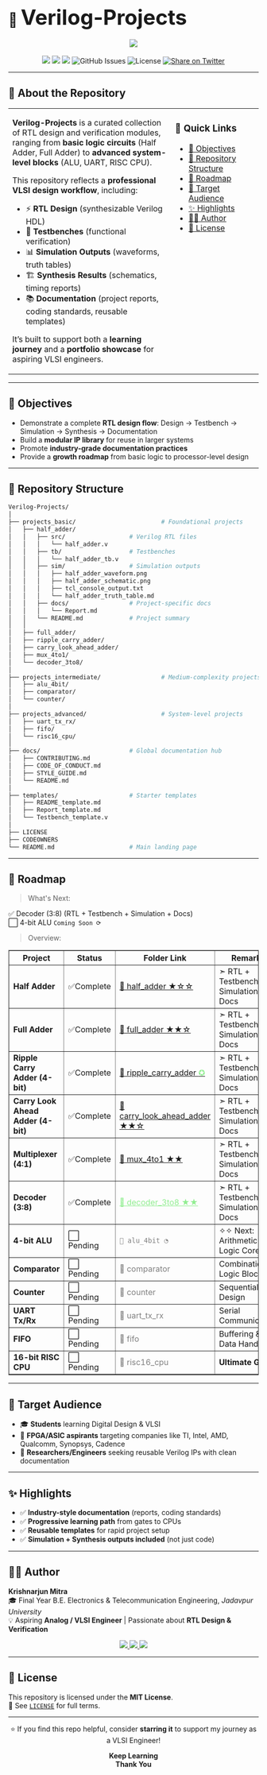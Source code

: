 # 📂 <span style="font-size:1.5em;">Verilog-Projects</span>

<p align="center">
  <img src="https://img.shields.io/badge/VLSI%20Design-Verilog%20Projects-blueviolet?style=for-the-badge&logo=verilog"/>
  <br><br>
  <img src="https://img.shields.io/badge/License-MIT-green?style=flat-square"/>
  <img src="https://img.shields.io/github/stars/Krishnarjunmitra/Verilog-Projects?style=social"/>
  <img src="https://img.shields.io/github/forks/Krishnarjunmitra/Verilog-Projects?style=social"/>
  <img src="https://img.shields.io/github/issues/Krishnarjunmitra/Verilog-Projects?style=flat-square" alt="GitHub Issues"/>
  <img src="https://img.shields.io/github/license/Krishnarjunmitra/Verilog-Projects?style=flat-square" alt="License"/>
  <a href="https://twitter.com/intent/tweet?text=Add%20dynamically%20generated%20GitHub%20Trophy%20on%20your%20readme%0D%0A&url=https%3A%2F%2Fgithub.com%2FKrishnarjunmitra%2FVerilog-Projects">
    <img src="https://img.shields.io/twitter/url?style=social&url=https%3A%2F%2Fgithub.com%2FKrishnarjunmitra%2FVerilog-Projects" alt="Share on Twitter"/>
  </a>
</p>

---
## 🧠 About the Repository

<table>
<tr>
<td width="65%" valign="top">

**Verilog-Projects** is a curated collection of RTL design and verification modules, ranging from **basic logic circuits** (Half Adder, Full Adder) to **advanced system-level blocks** (ALU, UART, RISC CPU).

This repository reflects a **professional VLSI design workflow**, including:

- ⚡ **RTL Design** (synthesizable Verilog HDL)  
- 🧪 **Testbenches** (functional verification)  
- 📊 **Simulation Outputs** (waveforms, truth tables)  
- 🏗️ **Synthesis Results** (schematics, timing reports)  
- 📚 **Documentation** (project reports, coding standards, reusable templates)  

It’s built to support both a **learning journey** and a **portfolio showcase** for aspiring VLSI engineers.

</td>
<td width="35%" valign="top">

### 📌 Quick Links
- [🎯 Objectives](#-objectives)  
- [📁 Repository Structure](#-repository-structure)  
- [🚀 Roadmap](#-roadmap)  
- [💼 Target Audience](#-target-audience)  
- [✨ Highlights](#-highlights)  
- [👨‍💻 Author](#-author)  
- [📜 License](#-license)  

</td>
</tr>
</table>

---

## 🎯 Objectives

- Demonstrate a complete **RTL design flow**: Design → Testbench → Simulation → Synthesis → Documentation  
- Build a **modular IP library** for reuse in larger systems  
- Promote **industry-grade documentation practices**  
- Provide a **growth roadmap** from basic logic to processor-level design

---

## 📁 Repository Structure

```bash
Verilog-Projects/
│
├── projects_basic/                        # Foundational projects
│   ├── half_adder/
│   │   ├── src/                  # Verilog RTL files
│   │   │   └── half_adder.v
│   │   ├── tb/                   # Testbenches
│   │   │   └── half_adder_tb.v
│   │   ├── sim/                  # Simulation outputs
│   │   │   ├── half_adder_waveform.png
│   │   │   ├── half_adder_schematic.png
│   │   │   ├── tcl_console_output.txt
│   │   │   └── half_adder_truth_table.md
│   │   ├── docs/                 # Project-specific docs
│   │   │   └── Report.md
│   │   └── README.md             # Project summary
│   │
│   ├── full_adder/
│   ├── ripple_carry_adder/
│   ├── carry_look_ahead_adder/
│   ├── mux_4to1/
│   └── decoder_3to8/
│
├── projects_intermediate/                 # Medium-complexity projects
│   ├── alu_4bit/
│   ├── comparator/
│   └── counter/
│
├── projects_advanced/                     # System-level projects
│   ├── uart_tx_rx/
│   ├── fifo/
│   └── risc16_cpu/
│
├── docs/                         # Global documentation hub
│   ├── CONTRIBUTING.md
│   ├── CODE_OF_CONDUCT.md
│   ├── STYLE_GUIDE.md
│   └── README.md
│
├── templates/                    # Starter templates
│   ├── README_template.md
│   ├── Report_template.md
│   └── Testbench_template.v
│
├── LICENSE
├── CODEOWNERS
└── README.md                     # Main landing page
```

---

## 🚀 Roadmap

> What's Next:

✅ Decoder (3:8) (RTL + Testbench + Simulation + Docs) <br>
⬜ 4-bit ALU    `Coming Soon ⟳`

> Overview:
<div align="center"> 
  <table border="1" cellpadding="8" cellspacing="0"> 
    <thead> 
      <tr> <th>Project</th> <th>Status</th> <th>Folder Link</th> <th>Remarks</th> </tr> 
    </thead> 
    <tbody> 
      <tr> <td><b>Half Adder</b></td> 
           <td>✅Complete</td> 
           <td><a href="./projects_basic/half_adder">📂 half_adder  ★☆☆</a></td> 
           <td>➣ RTL + Testbench + Simulation + Docs</td> 
      </tr> 
      <tr> <td><b>Full Adder</b></td> 
           <td>✅Complete</td> 
           <td><a href="./projects_basic/full_adder">📂 full_adder  ★★☆</a></td> 
           <td>➣ RTL + Testbench + Simulation + Docs</td> 
      </tr> 
      <tr> <td><b>Ripple Carry Adder (4-bit)</b></td> 
           <td>✅Complete</td> 
           <td><a href="./projects_basic/ripple_carry_adder">📂 ripple_carry_adder <span style="color:lightgreen;">✪</span></a></td> 
           <td>➣ RTL + Testbench + Simulation + Docs</td> 
      </tr> 
      <tr> <td><b>Carry Look Ahead Adder (4-bit)</b></td> 
           <td>✅Complete</td> 
           <td><a href="./projects_basic/carry_look_ahead_adder">📂 carry_look_ahead_adder ★★☆</a></td> 
           <td>➣ RTL + Testbench + Simulation + Docs</td> 
      </tr> 
      <tr> <td><b>Multiplexer (4:1)</b></td> 
           <td>✅Complete</td> 
           <td><a href="./projects_basic/mux_4to1">📂 mux_4to1 ★★</a></td> 
           <td>➣ RTL + Testbench + Simulation + Docs</td> 
      </tr> 
      <tr> <td><b>Decoder (3:8)</b></td> 
           <td>✅Complete</td> 
           <td><a href="./projects_basic/decoder_3to8" style="color:lightgreen;">📂 decoder_3to8 ★★</a></td> 
           <td>➣ RTL + Testbench + Simulation + Docs</td> 
      </tr> 
      <tr> <td><b>4-bit ALU</b></td> 
           <td>⬜ Pending</td> 
           <td><span style="color:gray; text-decoration:none;"><code>📂 alu_4bit ◔</code></span></td> 
           <td>✧✧ Next: Arithmetic & Logic Core</td> 
      </tr> 
      <tr> <td><b>Comparator</b></td> 
           <td>⬜ Pending</td> 
           <td><span style="color:gray; text-decoration:none;">📂 comparator</span></td> 
           <td>Combinational Logic Block</td> 
      </tr> 
      <tr> <td><b>Counter</b></td> 
           <td>⬜ Pending</td> 
           <td><span style="color:gray; text-decoration:none;">📂 counter</span></td> 
           <td>Sequential Design</td> 
      </tr> 
      <tr> <td><b>UART Tx/Rx</b></td> 
           <td>⬜ Pending</td> 
           <td><span style="color:gray; text-decoration:none;">📂 uart_tx_rx</span></td> 
           <td>Serial Communication</td> 
      </tr> 
      <tr> <td><b>FIFO</b></td> 
           <td>⬜ Pending</td> 
           <td><span style="color:gray; text-decoration:none;">📂 fifo</span></td> 
           <td>Buffering & Data Handling</td> 
      </tr> 
      <tr> <td><b>16-bit RISC CPU</b></td> 
           <td>⬜ Pending</td> 
           <td><span style="color:gray; text-decoration:none;">📂 risc16_cpu</span></td> 
           <td><b>Ultimate Goal</b></td> 
      </tr> 
    </tbody> 
  </table> 
</div>

---

## 💼 Target Audience

- 🎓 **Students** learning Digital Design & VLSI  
- 🧠 **FPGA/ASIC aspirants** targeting companies like TI, Intel, AMD, Qualcomm, Synopsys, Cadence  
- 🧪 **Researchers/Engineers** seeking reusable Verilog IPs with clean documentation

---

## ✨ Highlights

- ✅ **Industry-style documentation** (reports, coding standards)  
- ✅ **Progressive learning path** from gates to CPUs  
- ✅ **Reusable templates** for rapid project setup  
- ✅ **Simulation + Synthesis outputs included** (not just code)

---

## 👨‍💻 Author

**Krishnarjun Mitra**  
🎓 Final Year B.E. Electronics & Telecommunication Engineering, *Jadavpur University*  
💡 Aspiring **Analog / VLSI Engineer** | Passionate about **RTL Design & Verification**

<p align="center">
  <a href="https://www.linkedin.com/in/krishnarjun-mitra/">
    <img src="https://img.shields.io/badge/LinkedIn-Connect-blue?style=flat-square&logo=linkedin"/>
  </a>
  <a href="https://github.com/Krishnarjunmitra">
    <img src="https://img.shields.io/badge/GitHub-Follow-black?style=flat-square&logo=github"/>
  </a>
  <a href="https://krishnarjun-mitra.vercel.app/">
    <img src="https://img.shields.io/badge/Portfolio-Visit-orange?style=flat-square&logo=firefox"/>
  </a>
</p>

---

## 📜 License

This repository is licensed under the **MIT License**.  
📄 See [`LICENSE`](./LICENSE) for full terms.

---

<p align="center">
  ⭐ If you find this repo helpful, consider <b>starring it</b> to support my journey as a VLSI Engineer!
</p>

<p align="center">
  <b>Keep Learning</b><br>
  <b>Thank You</b>
</p>
